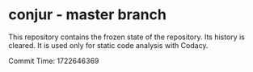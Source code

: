 # conjur - master branch

This repository contains the frozen state of the repository.
Its history is cleared. It is used only for static code
analysis with Codacy.

Commit Time: 1722646369